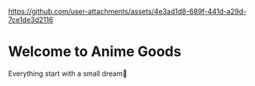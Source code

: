 


https://github.com/user-attachments/assets/4e3ad1d8-689f-441d-a29d-7ce1de3d2116



# Welcome to Anime Goods

Everything start with a small dream🌟
